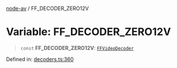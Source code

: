 [node-av](../globals.md) / FF\_DECODER\_ZERO12V

# Variable: FF\_DECODER\_ZERO12V

> `const` **FF\_DECODER\_ZERO12V**: [`FFVideoDecoder`](../type-aliases/FFVideoDecoder.md)

Defined in: [decoders.ts:360](https://github.com/seydx/av/blob/f8631fc881b394300b1479f511d55cf1c370a87f/src/constants/decoders.ts#L360)

